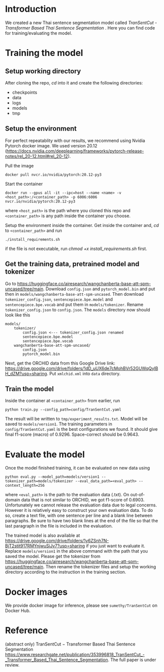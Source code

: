 # Introduction
We created a new Thai sentence segmentation model called *TranSentCut - Transformer Based Thai Sentence Segmentation* . Here you can find code for training/evaluating the model.

# Training the model

## Setup working directory
After cloning the repo, *cd* into it and create the following directories: 

* checkpoints
* data
* logs
* models
* tmp

## Setup the environment
For perfect repeatablity with our results, we recommend using Nvidia Pytorch docker image. We used version 20.12 (https://docs.nvidia.com/deeplearning/frameworks/pytorch-release-notes/rel_20-12.html#rel_20-12).

Pull the image
```
docker pull nvcr.io/nvidia/pytorch:20.12-py3
```

Start the container
```
docker run --gpus all -it --ipc=host --name <name> -v <host_path>:/<container_path> -p 6006:6006 nvcr.io/nvidia/pytorch:20.12-py3
```
where `<host_path>` is the path where you cloned this repo and `<container_path>` is any path inside the container you choose.

Setup the environment inside the container. Get inside the container and, *cd* to `<container_path>` and run
```
./install_requirements.sh
```
if the file is not executable, run *chmod +x install_requirements.sh* first.

## Get the training data, pretrained model and tokenizer
Go to https://huggingface.co/airesearch/wangchanberta-base-att-spm-uncased/tree/main. Download `config.json` and `pytorch_model.bin` and put then in `models/wangchanberta-base-att-spm-uncased`. Then download `tokenizer_config.json`, `sentencepiece.bpe.model` and `sentencepiece.bpe.vocab` and put them in `models/tokenizer`. Rename `tokenizer_config.json` to `config.json`. The `models` directory now should look like this

```
models/
    tokenizer/
        config.json <--- tokenizer_config.json renamed
        sentencepiece.bpe.model
        sentencepiece.bpe.vocab
    wangchanberta-base-att-spm-uncased/
        config.json
        pytorch_model.bin
```

Next, get the ORCHID data from this Google Drive link: https://drive.google.com/drive/folders/1dD_uUX6de7cMohBVr52GUWqQylBH_dZM?usp=sharing. Put `xmlchid.xml` into `data` directory.

## Train the model
Inside the container at `<container_path>` from earlier, run
```
python train.py --config_path=config/TranSentCut.yaml
```
The result will be written to `tmp/experiment_results.txt`. Model will be saved to `models/version1`. The training parameters in `config/TranSentCut.yaml` is the best configurations we found. It should give final f1-score (macro) of 0.9296. Space-correct should be 0.9643.

# Evaluate the model

Once the model finished training, it can be evaluated on new data using
```
python eval.py --model_path=models/version1 --tokenizer_path=models/tokenizer --eval_data_path=<eval_path> --context_length=256
```
where `<eval_path>` is the path to the evaluation data (.txt). On out-of-domain data that is not similar to ORCHID, we got f1-score of 0.6903. Unfortunately we cannot release the evaluation data due to legal concerns. However it is relatively easy to construct your own evaluation data. To do so, create a text file, with one sentence per line and a blank line between paragraphs. Be sure to have two blank lines at the end of the file so that the last paragraph in the file is included in the evaluation.

The trained model is also available at https://drive.google.com/drive/folders/1y6ZSnh7N-BjT2stit917RMYnjwuSiJv7?usp=sharing if you just want to evaluate it. Replace `models/version1` in the above command with the path that you saved the model. Please get the tokenizer from https://huggingface.co/airesearch/wangchanberta-base-att-spm-uncased/tree/main. Then rename the tokenizer files and setup the working directory according to the instruction in the training section.

# Docker images
We provide docker image for inference, please see `sumethy/TranSentCut` on Docker Hub.

# Reference 
(abstract only) TranSentCut − Transformer Based Thai Sentence Segmentation https://www.researchgate.net/publication/353996818_TranSentCut_-_Transformer_Based_Thai_Sentence_Segmentation. The full paper is under review.